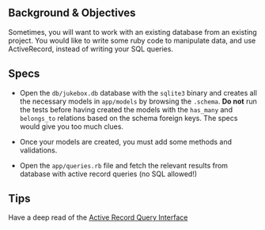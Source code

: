## Background & Objectives

Sometimes, you will want to work with an existing database from an existing project.
You would like to write some ruby code to manipulate data, and use ActiveRecord, instead
of writing your SQL queries.

## Specs

- Open the `db/jukebox.db` database with the `sqlite3` binary and creates all
the necessary models in `app/models` by browsing the `.schema`. **Do not** run
the tests before having created the models with the `has_many` and `belongs_to`
relations based on the schema foreign keys. The specs would give you too much clues.

- Once your models are created, you must add some methods and validations.

- Open the `app/queries.rb` file and fetch the relevant results from database with
active record queries (no SQL allowed!)

## Tips

Have a deep read of the [Active Record Query Interface](http://guides.rubyonrails.org/active_record_querying.html)